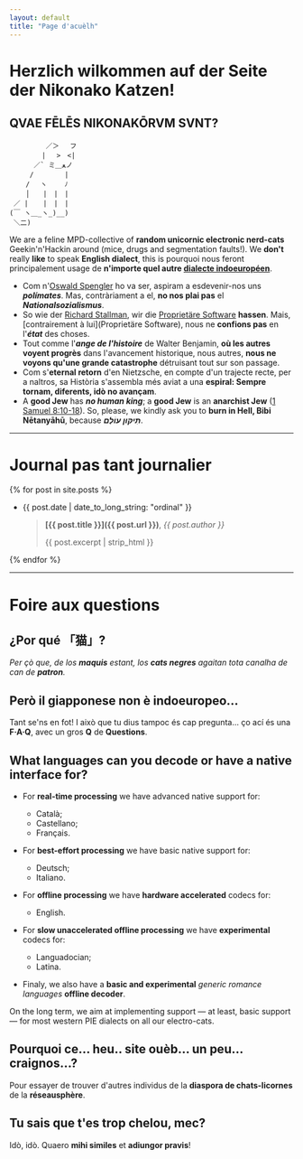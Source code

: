 ```yaml
---
layout: default
title: "Page d'acuèlh"
---
```


# **Herzlich wilkommen auf der Seite der Nikonako Katzen!**

## QVAE FĒLĒS NIKONAKŌRVM SVNT?

```text
         ／＞　 フ
        | 　>　<| 
      ／` ミ＿ﻌノ 
     /　　　　 |
    /　 ヽ　　 ﾉ
    │　　|　|　|
 ／ |　  |　|　|
(￣ ヽ＿_ヽ_)__)
 ＼二)
```

We are a feline MPD-collective of **random unicornic electronic nerd-cats**
Geekin'n'Hackin around (mice, drugs and segmentation faults!). We **don't**
really **like** to speak **English dialect**, this is pourquoi nous feront
principalement usage de **n'importe quel autre [dialecte
indoeuropéen](https://upload.wikimedia.org/wikipedia/commons/4/4f/IndoEuropeanTree.svg)**.

- Com n'[Oswald
  Spengler](https://en.wikipedia.org/w/index.php?title=Oswald_Spengler&oldid=1213605401)
  ho va ser, aspiram a esdevenir-nos uns ***polímates***. Mas, contràriament a
  el, **no nos plai pas** el ***Nationalsozialismus***.
- So wie der [Richard Stallman](https://de.wikipedia.org/wiki/Richard_Stallman),
  wir die [Proprietäre
  Software](https://de.wikipedia.org/wiki/Propriet%C3%A4re_Software) **hassen**.
  Mais, [contrairement à lui](Proprietäre Software), nous ne **confions pas** en
  l'***état*** des choses.
- Tout comme l'***ange de l'histoire*** de Walter Benjamin, **où les autres
  voyent progrès** dans l'avancement historique, nous autres, **nous ne voyons
  qu'une grande catastrophe** détruisant tout sur son passage.
- Com s'**eternal retorn** d'en Nietzsche, en compte d'un trajecte recte, per a
  naltros, sa Història s'assembla més aviat a una **espiral: Sempre tornam,
  diferents, idò no avançam**.
- A **good Jew** has ***no human king***; a **good Jew** is an **anarchist Jew**
  ([1 Samuel 8:10-18](https://www.sefaria.org/I_Samuel.8.10-18)). So, please, we
  kindly ask you to **burn in Hell, Bibi Nētanyāhū**, because ***תִּיקּוּן עוֹלָם***.


---

# **Journal pas tant journalier**

{% for post in site.posts %}
- {{ post.date | date_to_long_string: "ordinal" }}

  > **[{{ post.title }}]({{ post.url }})**, _{{ post.author }}_
  >
  > {{ post.excerpt | strip_html }}

{% endfor %}

---

# **Foire aux questions**

## ¿Por qué 「猫」?

*Per çò que, de los **maquis** estant, los **cats negres** agaitan tota canalha
de can de **patron**.*

## Però il giapponese non è indoeuropeo…

Tant se'ns en fot! I això que tu dius tampoc és cap pregunta… ço ací és una
**F·A·Q**, avec un gros **Q** de **Questions**.

## What languages can you decode or have a native interface for?

- For **real-time processing** we have advanced native support for:
    - Català;
    - Castellano;
    - Français.

- For **best-effort processing** we have basic native support for:
    - Deutsch;
    - Italiano.

- For **offline processing** we have **hardware accelerated** codecs for:
    - English.

- For **slow unaccelerated offline processing** we have **experimental** codecs
  for:
    - Languadocian;
    - Latina.

- Finaly, we also have a **basic and experimental** _generic romance languages_
  **offline decoder**.

On the long term, we aim at implementing support — at least, basic support — for
most western PIE dialects on all our electro-cats.

## Pourquoi ce… heu.. site ouèb… un peu… craignos…?

Pour essayer de trouver d'autres individus de la **diaspora de chats-licornes**
de la **réseausphère**.

## Tu sais que t'es trop chelou, mec?

Idò, idò. Quaero **mihi similes** et **adiungor pravis**!
